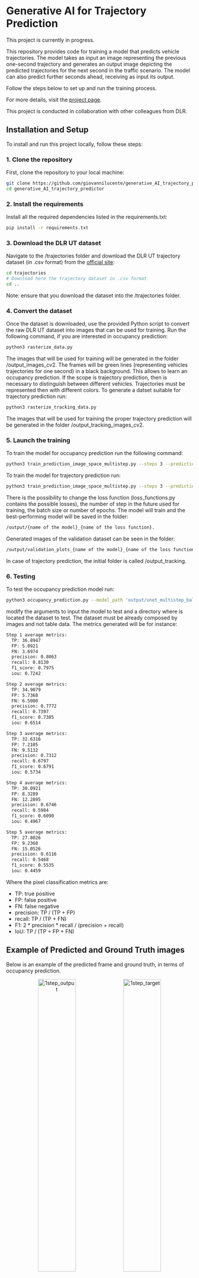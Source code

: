 # Generative AI for Trajectory Prediction

This project is currently in progress.

This repository provides code for training a model that predicts vehicle trajectories. The model takes as input an image representing the previous one-second trajectory and generates an output image depicting the predicted trajectories for the next second in the traffic scenario. The model can also predict further seconds ahead, receiving as input its output.

Follow the steps below to set up and run the training process.

For more details, visit the [project page](https://giovannilucente.github.io/generative_AI_trajectory_predictor/index.html). 

This project is conducted in collaboration with other colleagues from DLR.

## Installation and Setup

To install and run this project locally, follow these steps:

### 1. Clone the repository
First, clone the repository to your local machine:
```bash
git clone https://github.com/giovannilucente/generative_AI_trajectory_predictor.git
cd generative_AI_trajectory_predictor
```

### 2. Install the requirements
Install all the required dependencies listed in the requirements.txt:
```bash
pip install -r requirements.txt
```

### 3. Download the DLR UT dataset
Navigate to the /trajectories folder and download the DLR UT trajectory dataset (in .csv format) from the [official site](https://zenodo.org/records/14773161):
```bash
cd trajectories
# Download here the trajectory dataset in .csv format
cd ..
```
Note: ensure that you download the dataset into the /trajectories folder.

### 4. Convert the dataset
Once the dataset is downloaded, use the provided Python script to convert the raw DLR UT dataset into images that can be used for training. Run the following command, if you are interested in occupancy prediction:
```bash
python3 rasterize_data.py
```
The images that will be used for training will be generated in the folder /output_images_cv2.
The frames will be green lines (representing vehicles trajectories for one second) in a black background. This allows to learn an occupancy prediction. If the scope is trajectory prediction, then is necessary to distinguish between different vehicles. Trajectories must be represented then with different colors. To generate a datset suitable for trajectory prediction run:
```bash
python3 rasterize_tracking_data.py
```
The images that will be used for training the proper trajectory prediction will be generated in the folder /output_tracking_images_cv2.

### 5. Launch the training
To train the model for occupancy prediction run the following command:
```bash
python3 train_prediction_image_space_multistep.py --steps 3 --prediction occupancy --loss balanced_weighted_l1 --batch 32 --epochs 200
```
To train the model for trajectory prediction run:
```bash
python3 train_prediction_image_space_multistep.py --steps 3 --prediction trajectories --loss balanced_weighted_l1 --batch 32 --epochs 200
```
There is the possibility to change the loss function (loss_functions.py contains the possible losses), the number of step in the future used for training, the batch size or number of epochs.
The model will train and the best-performing model will be saved in the folder:
```bash
/output/{name of the model}_{name of the loss function}.
```
Generated images of the validation dataset can be seen in the folder:
```bash
/output/validation_plots_{name of the model}_{name of the loss function}. 
```
In case of trajectory prediction, the initial folder is called /output_tracking.

### 6. Testing
To test the occupancy prediction model run:
```bash
python3 occupancy_prediction.py --model_path 'output/unet_multistep_balanced_weighted_l1_loss/best_model.pth' --datset_directory 'output_images_cv2'
```
modify the arguments to input the model to test and a directory where is located the dataset to test. The dataset must be already composed by images and not table data. The metrics generated will be for instance:
```bash
Step 1 average metrics:
  TP: 36.8947
  FP: 5.0921
  FN: 3.6974
  precision: 0.8063
  recall: 0.8130
  f1_score: 0.7975
  iou: 0.7242

Step 2 average metrics:
  TP: 34.9079
  FP: 5.7368
  FN: 6.5000
  precision: 0.7772
  recall: 0.7397
  f1_score: 0.7385
  iou: 0.6514

Step 3 average metrics:
  TP: 32.6316
  FP: 7.2105
  FN: 9.5132
  precision: 0.7312
  recall: 0.6797
  f1_score: 0.6791
  iou: 0.5734

Step 4 average metrics:
  TP: 30.0921
  FP: 8.3289
  FN: 12.2895
  precision: 0.6746
  recall: 0.5984
  f1_score: 0.6090
  iou: 0.4967

Step 5 average metrics:
  TP: 27.8026
  FP: 9.2368
  FN: 15.0526
  precision: 0.6116
  recall: 0.5468
  f1_score: 0.5535
  iou: 0.4459
```
Where the pixel classification metrics are:
- TP: true positive
- FP: false positive
- FN: false negative
- precision: TP / (TP + FP)
- recall: TP / (TP + FN)
- F1: 2 * precision * recall / (precision + recall)
- IoU: TP / (TP + FP + FN)

## Example of Predicted and Ground Truth images

Below is an example of the predicted frame and ground truth, in terms of occupancy prediction.

<p align="center">
  <img src="media/40_0_output.png" alt="1step_output" width="45%"/>
  <img src="media/40_0_target.png" alt="1step_target" width="45%"/>
</p>
<p align="center">
  <img src="media/40_1_output.png" alt="2step_output" width="45%"/>
  <img src="media/40_1_target.png" alt="2step_target" width="45%"/>
</p>
<p align="center">
  <img src="media/40_2_output.png" alt="3step_output" width="45%"/>
  <img src="media/40_2_target.png" alt="3step_target" width="45%"/>
</p>
<p align="center">
  <img src="media/40_3_output.png" alt="4step_output" width="45%"/>
  <img src="media/40_3_target.png" alt="4step_target" width="45%"/>
</p>
<p align="center">
  <img src="media/40_4_output.png" alt="5step_output" width="45%"/>
  <img src="media/40_4_target.png" alt="5step_target" width="45%"/>
</p>
